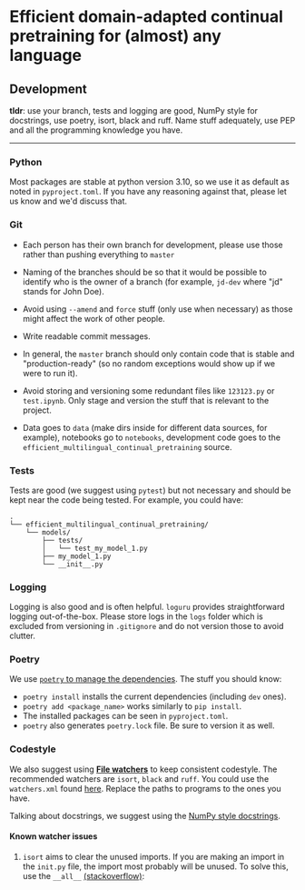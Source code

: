 # Efficient domain-adapted continual pretraining for (almost) any language

## Development

**tldr**: use your branch, tests and logging are good, NumPy style for docstrings, use poetry, isort, black and ruff.
Name stuff adequately, use PEP and all the programming knowledge you have.

---

### Python

Most packages are stable at python version 3.10, so we use it as default as noted in 
`pyproject.toml`. If you have any reasoning against that, please let us know and we'd discuss that.

### Git
- Each person has their own branch for development, please use those rather than pushing everything to `master`

- Naming of the branches should be so that it would be possible to identify
who is the owner of a branch (for example, `jd-dev` where "jd" stands for John Doe).

- Avoid using `--amend` and `force` stuff (only use when necessary) as those might affect the work of other people.
- Write readable commit messages.
- In general, the `master` branch should only contain code that is stable and "production-ready"
(so no random exceptions would show up if we were to run it).
- Avoid storing and versioning some redundant files like `123123.py` or `test.ipynb`. Only stage and version
the stuff that is relevant to the project.

- Data goes to `data` (make dirs inside for different data sources, for example), notebooks go to `notebooks`,
development code goes to the `efficient_multilingual_continual_pretraining` source.


### Tests
Tests are good (we suggest using `pytest`) but not necessary and should be kept near the code being tested. For example, you could have:

```
.
└── efficient_multilingual_continual_pretraining/
    └── models/
        ├── tests/
        │   └── test_my_model_1.py
        ├── my_model_1.py
        └── __init__.py
```

### Logging
Logging is also good and is often helpful. `loguru` provides straightforward logging out-of-the-box.
Please store logs in the `logs` folder which is excluded from versioning in `.gitignore`
and do not version those to avoid clutter.

### Poetry
We use [`poetry` to manage the dependencies](https://python-poetry.org/). The stuff you should know:

- `poetry install` installs the current dependencies (including `dev` ones).
- `poetry add <package_name>` works similarly to `pip install`. 
- The installed packages can be seen in `pyproject.toml`.
- `poetry` also generates `poetry.lock` file. Be sure to version it as well.

### Codestyle

We also suggest using [**File watchers**](https://medium.com/compendium/automatically-run-black-in-pycharm-on-windows-d2eab855a918)
to keep consistent codestyle. The recommended watchers are `isort`, `black` and `ruff`. You could use the `watchers.xml` found
[here](https://drive.google.com/file/d/1ycj9xTUWl4bfDnEbvlBcunvW8QBcbjvX/view?usp=sharing).
Replace the paths to programs to the ones you have.

Talking about docstrings, we suggest using the [NumPy style docstrings](https://numpydoc.readthedocs.io/en/latest/format.html). 


#### Known watcher issues

1. `isort` aims to clear the unused imports. If you are making an import in the
`init.py` file, the import most probably will be unused. To solve this, use the 
`__all__` [(stackoverflow)](https://stackoverflow.com/questions/44834/what-does-all-mean-in-python):
